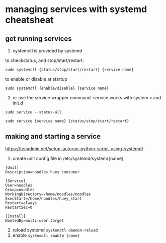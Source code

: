 # managing services with systemd cheatsheat

## get running services

1. systemctl is provided by systemd

to checkstatus, and stop/start/restart:
```
sudo systemctl {status/stop/start/restart} {service name}
```
to enable or disable at startup
```
sudo systemctl {enable/disable} {service name}
```

2. or use the service wrapper command. service works with system v and init.d

```
sudo service --status-all
```

```
sudo service {service name} {status/stop/start/restart}
```

## making and starting a service
https://tecadmin.net/setup-autorun-python-script-using-systemd/

1. create unit config file in /etc/systemd/system/{name}
```
[Unit]
Description=noodles huey consumer

[Service]
User=noodles
Group=noodles
WorkingDirectory=/home/noodles/noodles
ExecStart=/home/noodles/huey_start
Restart=always
RestartSec=0

[Install]
WantedBy=multi-user.target
```
2. reload systemd `systemctl daemon-reload`
3. enable `systemctl enable {name}`


